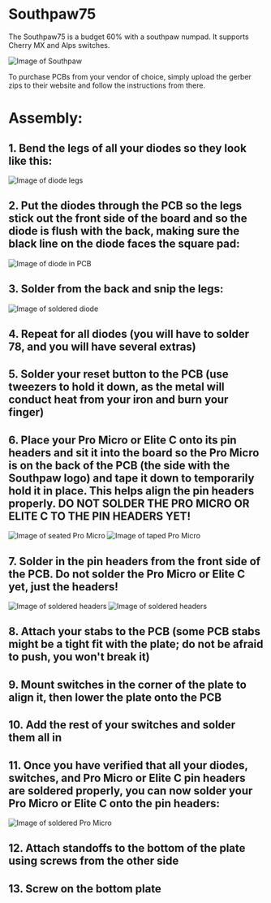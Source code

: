 # Southpaw75

The Southpaw75 is a budget 60% with a southpaw numpad. It supports Cherry MX and Alps switches.

![Image of Southpaw](Pictures/southpaw75.jpg)

To purchase PCBs from your vendor of choice, simply upload the gerber zips to their website and follow the instructions from there.

# Assembly:
## 1. Bend the legs of all your diodes so they look like this:
![Image of diode legs](Pictures/IMG_20200803_122756.jpg)
## 2. Put the diodes through the PCB so the legs stick out the front side of the board and so the diode is flush with the back, making sure the black line on the diode faces the square pad:
![Image of diode in PCB](Pictures/IMG_20200803_122934.jpg)
## 3. Solder from the back and snip the legs:
![Image of soldered diode](Pictures/IMG_20200803_123253.jpg)
## 4. Repeat for all diodes (you will have to solder 78, and you will have several extras)
## 5. Solder your reset button to the PCB (use tweezers to hold it down, as the metal will conduct heat from your iron and burn your finger)
## 6. Place your Pro Micro or Elite C onto its pin headers and sit it into the board so the Pro Micro is on the back of the PCB (the side with the Southpaw logo) and tape it down to temporarily hold it in place. This helps align the pin headers properly. **DO NOT SOLDER THE PRO MICRO OR ELITE C TO THE PIN HEADERS YET!**
![Image of seated Pro Micro](Pictures/IMG_20200803_123609.jpg)
![Image of taped Pro Micro](Pictures/IMG_20200803_123709.jpg)
## 7. Solder in the pin headers from the front side of the PCB. **Do not solder the Pro Micro or Elite C yet, just the headers!**
![Image of soldered headers](Pictures/IMG_20200803_124049.jpg)
![Image of soldered headers](Pictures/IMG_20200803_124118.jpg)
## 8. Attach your stabs to the PCB (some PCB stabs might be a tight fit with the plate; do not be afraid to push, you won't break it)
## 9. Mount switches in the corner of the plate to align it, then lower the plate onto the PCB
## 10. Add the rest of your switches and solder them all in
## 11. Once you have verified that all your diodes, switches, and Pro Micro or Elite C pin headers are soldered properly, you can now solder your Pro Micro or Elite C onto the pin headers:
![Image of soldered Pro Micro](Pictures/IMG_20200803_125247.jpg)
## 12. Attach standoffs to the bottom of the plate using screws from the other side
## 13. Screw on the bottom plate
